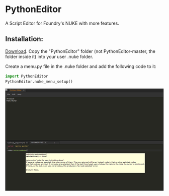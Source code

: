 # PythonEditor
A Script Editor for Foundry's NUKE with more features.

## Installation:
[Download](https://github.com/plasmax/PythonEditor/archive/master.zip).
Copy the "PythonEditor" folder (not PythonEditor-master, the folder inside it) into your user .nuke folder.

Create a menu.py file in the .nuke folder and add the following code to it:

```python
import PythonEditor
PythonEditor.nuke_menu_setup()
```

![Screenshot](/media/Screenshot.png)

